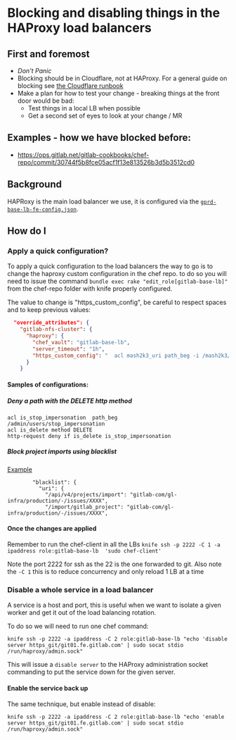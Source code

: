 # Blocking and disabling things in the HAProxy load balancers

## First and foremost

* *Don't Panic*
* Blocking should be in Cloudflare, not at HAProxy. For a general guide on blocking see [the Cloudflare runbook](../cloudflare/managing-traffic.md#when-to-block-and-how-to-block)
* Make a plan for how to test your change - breaking things at the front door would be bad:
  * Test things in a local LB when possible
  * Get a second set of eyes to look at your change / MR

## Examples - how we have blocked before:

* https://ops.gitlab.net/gitlab-cookbooks/chef-repo/commit/30744f5b8fce05acf1f13e813526b3d5b3512cd0

## Background

HAPRoxy is the main load balancer we use, it is configured via the [`gprd-base-lb-fe-config.json`](https://gitlab.com/gitlab-com/gl-infra/chef-repo/-/blob/master/roles/gprd-base-lb-fe-config.json).

## How do I

### Apply a quick configuration?

To apply a quick configuration to the load balancers the way to go is to change the haproxy custom
configuration in the chef repo.
to do so you will need to issue the command `bundle exec rake "edit_role[gitlab-base-lb]"` from the
chef-repo folder with knife properly configured.

The value to change is "https_custom_config", be careful to respect spaces and to keep previous values:
``` json
  "override_attributes": {
    "gitlab-nfs-cluster": {
      "haproxy": {
        "chef_vault": "gitlab-base-lb",
        "server_timeout": "1h",
        "https_custom_config": "  acl mash2k3_uri path_beg -i /mash2k3/mash2k3-repository/raw/\n  http-request deny if mash2k3_uri\n"
      }
    }
```

#### Samples of configurations:

##### Deny a path with the DELETE http method

```
acl is_stop_impersonation  path_beg         /admin/users/stop_impersonation
acl is_delete method DELETE
http-request deny if is_delete is_stop_impersonation
```

##### Block project imports using blacklist

[Example](https://gitlab.com/gitlab-com/gl-infra/chef-repo/-/commit/c8ebc721f17c4cf85a4971de00e1fa655fadb42a)

```
        "blacklist": {
          "uri": {
            "/api/v4/projects/import": "gitlab-com/gl-infra/production/-/issues/XXXX",
            "/import/gitlab_project": "gitlab-com/gl-infra/production/-/issues/XXXX",
```

#### Once the changes are applied

Remember to run the chef-client in all the LBs
`knife ssh -p 2222 -C 1 -a ipaddress role:gitlab-base-lb  'sudo chef-client'`

Note the port 2222 for ssh as the 22 is the one forwarded to git. Also note the `-C 1`
this is to reduce concurrency and only reload 1 LB at a time

### Disable a whole service in a load balancer

A service is a host and port, this is useful when we want to isolate a given worker and get it out of the load balancing rotation.

To do so we will need to run one chef command:

```
knife ssh -p 2222 -a ipaddress -C 2 role:gitlab-base-lb "echo 'disable server https_git/git01.fe.gitlab.com' | sudo socat stdio /run/haproxy/admin.sock"
```

This will issue a `disable server` to the HAProxy administration socket commanding to put the service down for the given server.

#### Enable the service back up

The same technique, but enable instead of disable:

```
knife ssh -p 2222 -a ipaddress -C 2 role:gitlab-base-lb "echo 'enable server https_git/git01.fe.gitlab.com' | sudo socat stdio /run/haproxy/admin.sock"
```
